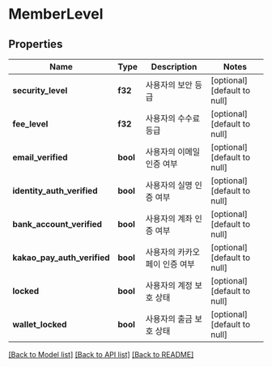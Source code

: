 # MemberLevel

## Properties
Name | Type | Description | Notes
------------ | ------------- | ------------- | -------------
**security_level** | **f32** | 사용자의 보안 등급 | [optional] [default to null]
**fee_level** | **f32** | 사용자의 수수료 등급 | [optional] [default to null]
**email_verified** | **bool** | 사용자의 이메일 인증 여부 | [optional] [default to null]
**identity_auth_verified** | **bool** | 사용자의 실명 인증 여부 | [optional] [default to null]
**bank_account_verified** | **bool** | 사용자의 계좌 인증 여부 | [optional] [default to null]
**kakao_pay_auth_verified** | **bool** | 사용자의 카카오페이 인증 여부 | [optional] [default to null]
**locked** | **bool** | 사용자의 계정 보호 상태 | [optional] [default to null]
**wallet_locked** | **bool** | 사용자의 출금 보호 상태 | [optional] [default to null]

[[Back to Model list]](../README.md#documentation-for-models) [[Back to API list]](../README.md#documentation-for-api-endpoints) [[Back to README]](../README.md)


